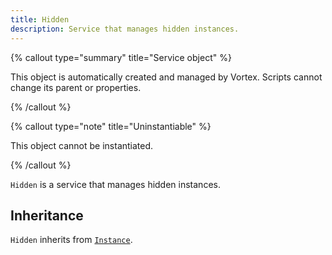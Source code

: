 ```yaml
---
title: Hidden
description: Service that manages hidden instances.
---
```


{% callout type="summary" title="Service object" %}

This object is automatically created and managed by Vortex. Scripts cannot change its parent or properties.

{% /callout %}

{% callout type="note" title="Uninstantiable" %}

This object cannot be instantiated.

{% /callout %}

`Hidden` is a service that manages hidden instances.

## Inheritance

`Hidden` inherits from [`Instance`](/api-docs/system/instance).

